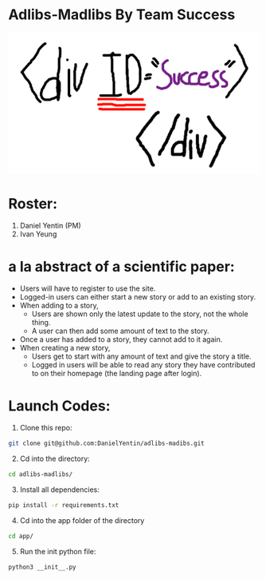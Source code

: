 # Adlibs-Madlibs By Team Success
![alt text](flag.png "Flag")

# Roster:
1. Daniel Yentin (PM)
2. Ivan Yeung

# a la abstract of a scientific paper: 
* Users will have to register to use the site.
* Logged-in users can either start a new story or add to an existing story.
* When adding to a story,
    * Users are shown only the latest update to the story, not the whole thing.
    * A user can then add some amount of text to the story.
* Once a user has added to a story, they cannot add to it again.
* When creating a new story,
    * Users get to start with any amount of text and give the story a title.
    * Logged in users will be able to read any story they have contributed to on their homepage (the landing page after login).


# Launch Codes:

1. Clone this repo:
```sh
git clone git@github.com:DanielYentin/adlibs-madibs.git
```

2. Cd into the directory:
```sh
cd adlibs-madlibs/
```

3. Install all dependencies:
```sh
pip install -r requirements.txt
```

4. Cd into the app folder of the directory
```sh
cd app/
```

5. Run the init python file:
```sh
python3 __init__.py
```
